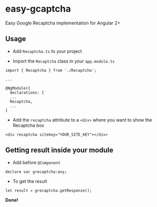 # easy-gcaptcha
Easy Google Recaptcha implementation for Angular 2+

## Usage

- Add `Recaptcha.ts` to your project

- Import the `Recaptcha` class in your `app.module.ts`

 <b></b>

    import { Recaptcha } from './Recaptcha';
    
    ...
    
    @NgModule({
      declarations: [
      ...
      Recaptcha,
      ...
    ]
    
- Add the `recaptcha` attribute to a `<div>` where you want to show the Recaptcha box

<b></b>

    <div recaptcha sitekey="YOUR_SITE_KEY"></div>
    

## Getting result inside your module

- Add before `@Component`

<b></b>

    declare var grecaptcha:any;
    
- To get the result

<b></b>

    let result = grecaptcha.getResponse();
    
<b>Done!</b>
    

